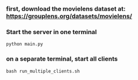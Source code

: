 ### first, download the movielens dataset at: https://grouplens.org/datasets/movielens/
### Start the server in one terminal
```python main.py```

### on a separate terminal, start all clients
```bash run_multiple_clients.sh```
